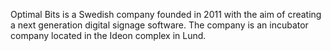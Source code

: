 
Optimal Bits is a Swedish company founded in 2011 with the aim of creating a next generation digital signage software. The company is an incubator company located in the Ideon complex in Lund.

